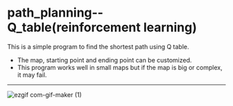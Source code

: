# path_planning--Q_table(reinforcement learning)
This is a simple program to find the shortest path using Q table.  
- The map, starting point and ending point can be customized.  
- This program works well in small maps but if the map is big or complex, it may fail.


***


![ezgif com-gif-maker (1)](https://user-images.githubusercontent.com/66046519/168469404-6395405b-8790-4e0b-ae94-162698e99b20.gif)
